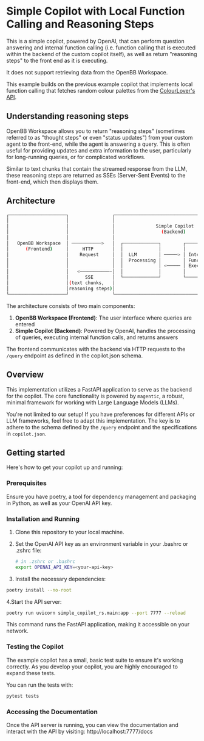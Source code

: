 # Simple Copilot with Local Function Calling and Reasoning Steps

This is a simple copilot, powered by OpenAI, that can perform question answering
and internal function calling (i.e. function calling that is executed within the backend of
the custom copilot itself), as well as return "reasoning steps" to the front end as it is executing.

It does not support retrieving data from the OpenBB Workspace.

This example builds on the previous example copilot that implements local function calling that fetches random
colour palettes from the [ColourLover's API](https://www.colourlovers.com/).

## Understanding reasoning steps
OpenBB Workspace allows you to return "reasoning steps" (sometimes referred to as "thought steps" or even "status updates")
from your custom agent to the front-end, while the agent is answering a query. This is often useful for providing updates
and extra information to the user, particularly for long-running queries, or for complicated workflows.

Similar to text chunks that contain the streamed response from the LLM, these
reasoning steps are returned as SSEs (Server-Sent Events) to the front-end,
which then displays them.

## Architecture

```sh
┌─────────────────────┐                ┌───────────────────────────────────────────────────┐              ┌───────────────┐
│                     │                │                                                   │              │               │
│                     │                │               Simple Copilot                      │              │               │
│                     │                │                 (Backend)                         │              │               │
│                     │                │                                                   │              │               │
│   OpenBB Workspace  │ ───────────>   │  ┌─────────────┐        ┌─────────────────┐       │              │  External API │
│      (Frontend)     │     HTTP       │  │             │        │                 │       │              │  (ColourLover)│
│                     │    Request     │  │  LLM        │ ─────> │ Internal        │ ──────────────────>  │               │
│                     │                │  │  Processing │        │ Function Call   │       │              │               │
│                     │                │  │             │ <───── │ Execution       │ <─────────────────   │               │
│                     │   <───────────-│  │             │        │                 │       │              │               │
│                     │      SSE       │  └─────────────┘        └─────────────────┘       │              │               │
│                     │(text chunks,   │                                                   │              │               │
│                     │reasoning steps)│                                                   │              │               │
└─────────────────────┘                └───────────────────────────────────────────────────┘              └───────────────┘
```

The architecture consists of two main components:

1. **OpenBB Workspace (Frontend)**: The user interface where queries are entered
2. **Simple Copilot (Backend)**: Powered by OpenAI, handles the processing of queries, executing internal function calls, and returns answers

The frontend communicates with the backend via HTTP requests to the `/query`
endpoint as defined in the copilot.json schema.

## Overview

This implementation utilizes a FastAPI application to serve as the backend for
the copilot. The core functionality is powered by `magentic`, a robust, minimal
framework for working with Large Language Models (LLMs).

You're not limited to our setup! If you have preferences for different APIs or
LLM frameworks, feel free to adapt this implementation. The key is to adhere to
the schema defined by the `/query` endpoint and the specifications in
`copilot.json`.

## Getting started

Here's how to get your copilot up and running:

### Prerequisites

Ensure you have poetry, a tool for dependency management and packaging in
Python, as well as your OpenAI API key.

### Installation and Running

1. Clone this repository to your local machine.

2. Set the OpenAI API key as an environment variable in your .bashrc or .zshrc file:

    ``` sh
    # in .zshrc or .bashrc
    export OPENAI_API_KEY=<your-api-key>
    ```

3. Install the necessary dependencies:

``` sh
poetry install --no-root
```

4.Start the API server:

``` sh
poetry run uvicorn simple_copilot_rs.main:app --port 7777 --reload
```

This command runs the FastAPI application, making it accessible on your network.

### Testing the Copilot

The example copilot has a small, basic test suite to ensure it's
working correctly. As you develop your copilot, you are highly encouraged to
expand these tests.

You can run the tests with:

```sh
pytest tests
```

### Accessing the Documentation

Once the API server is running, you can view the documentation and interact with
the API by visiting: http://localhost:7777/docs
